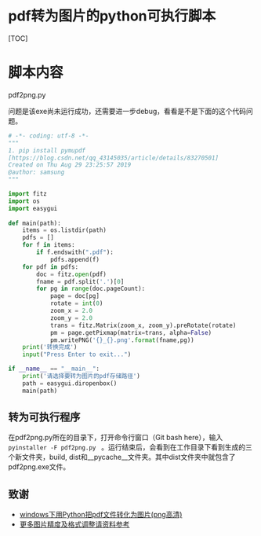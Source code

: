 # pdf转为图片的python可执行脚本

[TOC]

# 脚本内容

pdf2png.py

问题是该exe尚未运行成功，还需要进一步debug，看看是不是下面的这个代码问题。

```python
# -*- coding: utf-8 -*-
"""
1. pip install pymupdf
[https://blog.csdn.net/qq_43145035/article/details/83270501]
Created on Thu Aug 29 23:25:57 2019
@author: samsung
"""

import fitz
import os
import easygui
        
def main(path):
    items = os.listdir(path) 
    pdfs = []
    for f in items:
        if f.endswith(".pdf"):
            pdfs.append(f)
    for pdf in pdfs:
        doc = fitz.open(pdf)
        fname = pdf.split('.')[0]
        for pg in range(doc.pageCount):
            page = doc[pg]
            rotate = int(0)
            zoom_x = 2.0
            zoom_y = 2.0
            trans = fitz.Matrix(zoom_x, zoom_y).preRotate(rotate)
            pm = page.getPixmap(matrix=trans, alpha=False)
            pm.writePNG('{}_{}.png'.format(fname,pg))
    print('转换完成')
    input("Press Enter to exit...")

if __name__ == "__main__":
    print('请选择要转为图片的pdf存储路径')
    path = easygui.diropenbox()
    main(path)

```



## 转为可执行程序

在pdf2png.py所在的目录下，打开命令行窗口（Git bash here），输入`pyinstaller -F pdf2png.py ` 。运行结束后，会看到在工作目录下看到生成的三个新文件夹，build, dist和__pycache__文件夹。其中dist文件夹中就包含了pdf2png.exe文件。

## 致谢

* [windows下用Python把pdf文件转化为图片(png高清)](https://blog.csdn.net/qq_43145035/article/details/83270501)
* [更多图片精度及格式调整请资料参考](https://pymupdf.readthedocs.io/en/latest/faq/#how-to-increase-image-resolution)